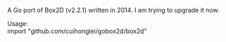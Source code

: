 A Go port of Box2D (v2.2.1) written in 2014. I am trying to upgrade it now.

Usage:  
import "github.com/cuihonglei/gobox2d/box2d"